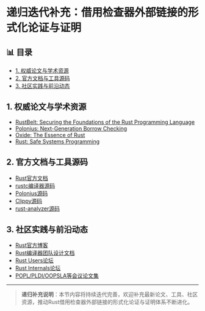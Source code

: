 ﻿# 递归迭代补充：借用检查器外部链接的形式化论证与证明

## 📊 目录

- [1. 权威论文与学术资源](#1-权威论文与学术资源)
- [2. 官方文档与工具源码](#2-官方文档与工具源码)
- [3. 社区实践与前沿动态](#3-社区实践与前沿动态)

## 1. 权威论文与学术资源

- [RustBelt: Securing the Foundations of the Rust Programming Language](https://plv.mpi-sws.org/rustbelt/)
- [Polonius: Next-Generation Borrow Checking](https://github.com/rust-lang/polonius)
- [Oxide: The Essence of Rust](https://arxiv.org/abs/1903.00982)
- [Rust: Safe Systems Programming](https://www.rust-lang.org/)

## 2. 官方文档与工具源码

- [Rust官方文档](https://doc.rust-lang.org/)
- [rustc编译器源码](https://github.com/rust-lang/rust)
- [Polonius源码](https://github.com/rust-lang/polonius)
- [Clippy源码](https://github.com/rust-lang/rust-clippy)
- [rust-analyzer源码](https://github.com/rust-lang/rust-analyzer)

## 3. 社区实践与前沿动态

- [Rust官方博客](https://blog.rust-lang.org/)
- [Rust编译器团队设计文档](https://rustc-dev-guide.rust-lang.org/)
- [Rust Users论坛](https://users.rust-lang.org/)
- [Rust Internals论坛](https://internals.rust-lang.org/)
- [POPL/PLDI/OOPSLA等会议论文集](https://dblp.org/)

---

> **递归补充说明**：本节内容将持续迭代完善，欢迎补充最新论文、工具、社区资源，推动Rust借用检查器外部链接的形式化论证与证明体系不断进化。
